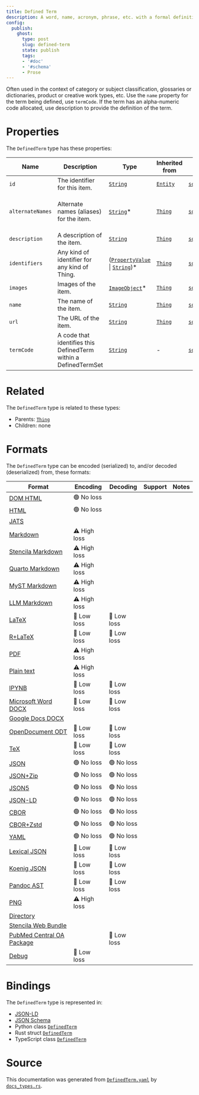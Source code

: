 ```yaml
---
title: Defined Term
description: A word, name, acronym, phrase, etc. with a formal definition.
config:
  publish:
    ghost:
      type: post
      slug: defined-term
      state: publish
      tags:
      - '#doc'
      - '#schema'
      - Prose
---
```


Often used in the context of category or subject classification,  glossaries or dictionaries, product or creative work types, etc.
Use the `name` property for the term being defined, use `termCode`. If the term has an alpha-numeric code allocated, use
description to provide the definition of the term.


# Properties

The `DefinedTerm` type has these properties:

| Name             | Description                                                     | Type                                                                                                                                                       | Inherited from                                                     | `JSON-LD @id`                                              | Aliases                                                                                   |
| ---------------- | --------------------------------------------------------------- | ---------------------------------------------------------------------------------------------------------------------------------------------------------- | ------------------------------------------------------------------ | ---------------------------------------------------------- | ----------------------------------------------------------------------------------------- |
| `id`             | The identifier for this item.                                   | [`String`](https://stencila.ghost.io/docs/reference/schema/string)                                                                                         | [`Entity`](https://stencila.ghost.io/docs/reference/schema/entity) | [`schema:id`](https://schema.org/id)                       | -                                                                                         |
| `alternateNames` | Alternate names (aliases) for the item.                         | [`String`](https://stencila.ghost.io/docs/reference/schema/string)*                                                                                        | [`Thing`](https://stencila.ghost.io/docs/reference/schema/thing)   | [`schema:alternateName`](https://schema.org/alternateName) | `alternate-names`, `alternate_names`, `alternateName`, `alternate-name`, `alternate_name` |
| `description`    | A description of the item.                                      | [`String`](https://stencila.ghost.io/docs/reference/schema/string)                                                                                         | [`Thing`](https://stencila.ghost.io/docs/reference/schema/thing)   | [`schema:description`](https://schema.org/description)     | -                                                                                         |
| `identifiers`    | Any kind of identifier for any kind of Thing.                   | ([`PropertyValue`](https://stencila.ghost.io/docs/reference/schema/property-value) \| [`String`](https://stencila.ghost.io/docs/reference/schema/string))* | [`Thing`](https://stencila.ghost.io/docs/reference/schema/thing)   | [`schema:identifier`](https://schema.org/identifier)       | `identifier`                                                                              |
| `images`         | Images of the item.                                             | [`ImageObject`](https://stencila.ghost.io/docs/reference/schema/image-object)*                                                                             | [`Thing`](https://stencila.ghost.io/docs/reference/schema/thing)   | [`schema:image`](https://schema.org/image)                 | `image`                                                                                   |
| `name`           | The name of the item.                                           | [`String`](https://stencila.ghost.io/docs/reference/schema/string)                                                                                         | [`Thing`](https://stencila.ghost.io/docs/reference/schema/thing)   | [`schema:name`](https://schema.org/name)                   | -                                                                                         |
| `url`            | The URL of the item.                                            | [`String`](https://stencila.ghost.io/docs/reference/schema/string)                                                                                         | [`Thing`](https://stencila.ghost.io/docs/reference/schema/thing)   | [`schema:url`](https://schema.org/url)                     | -                                                                                         |
| `termCode`       | A code that identifies this DefinedTerm within a DefinedTermSet | [`String`](https://stencila.ghost.io/docs/reference/schema/string)                                                                                         | -                                                                  | [`schema:termCode`](https://schema.org/termCode)           | `term-code`, `term_code`                                                                  |

# Related

The `DefinedTerm` type is related to these types:

- Parents: [`Thing`](https://stencila.ghost.io/docs/reference/schema/thing)
- Children: none

# Formats

The `DefinedTerm` type can be encoded (serialized) to, and/or decoded (deserialized) from, these formats:

| Format                                                                               | Encoding     | Decoding   | Support | Notes |
| ------------------------------------------------------------------------------------ | ------------ | ---------- | ------- | ----- |
| [DOM HTML](https://stencila.ghost.io/docs/reference/formats/dom.html)                | 🟢 No loss    |            |         |
| [HTML](https://stencila.ghost.io/docs/reference/formats/html)                        | 🟢 No loss    |            |         |
| [JATS](https://stencila.ghost.io/docs/reference/formats/jats)                        |              |            |         |
| [Markdown](https://stencila.ghost.io/docs/reference/formats/md)                      | ⚠️ High loss |            |         |
| [Stencila Markdown](https://stencila.ghost.io/docs/reference/formats/smd)            | ⚠️ High loss |            |         |
| [Quarto Markdown](https://stencila.ghost.io/docs/reference/formats/qmd)              | ⚠️ High loss |            |         |
| [MyST Markdown](https://stencila.ghost.io/docs/reference/formats/myst)               | ⚠️ High loss |            |         |
| [LLM Markdown](https://stencila.ghost.io/docs/reference/formats/llmd)                | ⚠️ High loss |            |         |
| [LaTeX](https://stencila.ghost.io/docs/reference/formats/latex)                      | 🔷 Low loss   | 🔷 Low loss |         |
| [R+LaTeX](https://stencila.ghost.io/docs/reference/formats/rnw)                      | 🔷 Low loss   | 🔷 Low loss |         |
| [PDF](https://stencila.ghost.io/docs/reference/formats/pdf)                          | ⚠️ High loss |            |         |
| [Plain text](https://stencila.ghost.io/docs/reference/formats/text)                  | ⚠️ High loss |            |         |
| [IPYNB](https://stencila.ghost.io/docs/reference/formats/ipynb)                      | 🔷 Low loss   | 🔷 Low loss |         |
| [Microsoft Word DOCX](https://stencila.ghost.io/docs/reference/formats/docx)         | 🔷 Low loss   | 🔷 Low loss |         |
| [Google Docs DOCX](https://stencila.ghost.io/docs/reference/formats/gdocx)           |              |            |         |
| [OpenDocument ODT](https://stencila.ghost.io/docs/reference/formats/odt)             | 🔷 Low loss   | 🔷 Low loss |         |
| [TeX](https://stencila.ghost.io/docs/reference/formats/tex)                          | 🔷 Low loss   | 🔷 Low loss |         |
| [JSON](https://stencila.ghost.io/docs/reference/formats/json)                        | 🟢 No loss    | 🟢 No loss  |         |
| [JSON+Zip](https://stencila.ghost.io/docs/reference/formats/json.zip)                | 🟢 No loss    | 🟢 No loss  |         |
| [JSON5](https://stencila.ghost.io/docs/reference/formats/json5)                      | 🟢 No loss    | 🟢 No loss  |         |
| [JSON-LD](https://stencila.ghost.io/docs/reference/formats/jsonld)                   | 🟢 No loss    | 🟢 No loss  |         |
| [CBOR](https://stencila.ghost.io/docs/reference/formats/cbor)                        | 🟢 No loss    | 🟢 No loss  |         |
| [CBOR+Zstd](https://stencila.ghost.io/docs/reference/formats/cbor.zstd)              | 🟢 No loss    | 🟢 No loss  |         |
| [YAML](https://stencila.ghost.io/docs/reference/formats/yaml)                        | 🟢 No loss    | 🟢 No loss  |         |
| [Lexical JSON](https://stencila.ghost.io/docs/reference/formats/lexical)             | 🔷 Low loss   | 🔷 Low loss |         |
| [Koenig JSON](https://stencila.ghost.io/docs/reference/formats/koenig)               | 🔷 Low loss   | 🔷 Low loss |         |
| [Pandoc AST](https://stencila.ghost.io/docs/reference/formats/pandoc)                | 🔷 Low loss   | 🔷 Low loss |         |
| [PNG](https://stencila.ghost.io/docs/reference/formats/png)                          | ⚠️ High loss |            |         |
| [Directory](https://stencila.ghost.io/docs/reference/formats/directory)              |              |            |         |
| [Stencila Web Bundle](https://stencila.ghost.io/docs/reference/formats/swb)          |              |            |         |
| [PubMed Central OA Package](https://stencila.ghost.io/docs/reference/formats/pmcoap) |              | 🔷 Low loss |         |
| [Debug](https://stencila.ghost.io/docs/reference/formats/debug)                      | 🔷 Low loss   |            |         |

# Bindings

The `DefinedTerm` type is represented in:

- [JSON-LD](https://stencila.org/DefinedTerm.jsonld)
- [JSON Schema](https://stencila.org/DefinedTerm.schema.json)
- Python class [`DefinedTerm`](https://github.com/stencila/stencila/blob/main/python/python/stencila/types/defined_term.py)
- Rust struct [`DefinedTerm`](https://github.com/stencila/stencila/blob/main/rust/schema/src/types/defined_term.rs)
- TypeScript class [`DefinedTerm`](https://github.com/stencila/stencila/blob/main/ts/src/types/DefinedTerm.ts)

# Source

This documentation was generated from [`DefinedTerm.yaml`](https://github.com/stencila/stencila/blob/main/schema/DefinedTerm.yaml) by [`docs_types.rs`](https://github.com/stencila/stencila/blob/main/rust/schema-gen/src/docs_types.rs).
